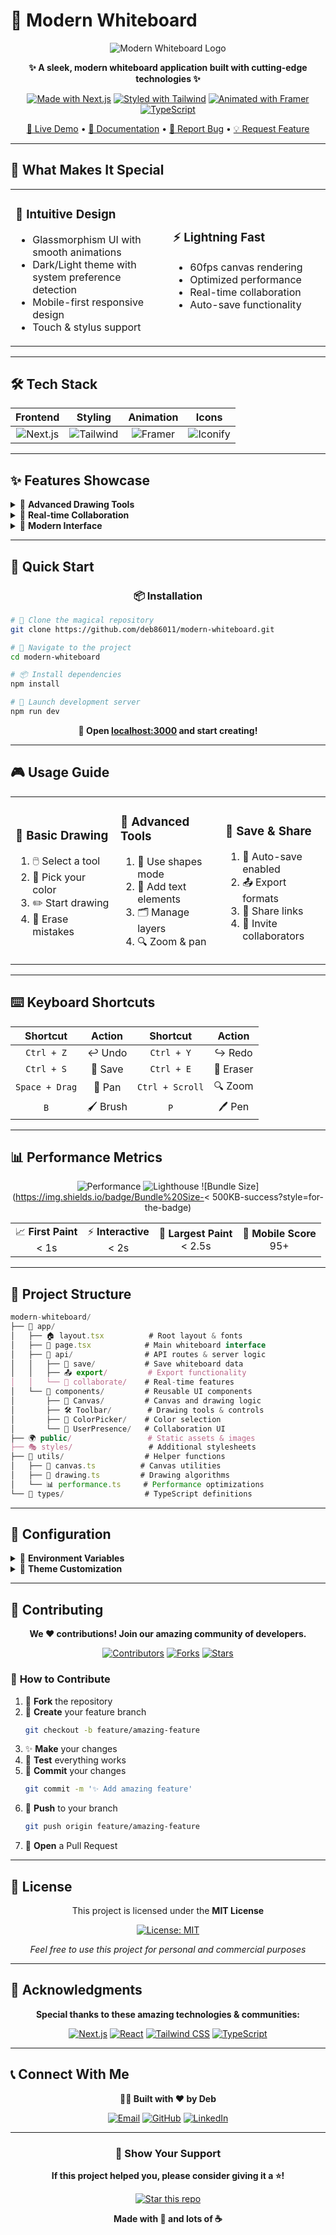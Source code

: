 # 🎨 Modern Whiteboard

<div align="center">

![Modern Whiteboard Logo](https://via.placeholder.com/200x100/667eea/ffffff?text=Modern+Whiteboard)

**✨ A sleek, modern whiteboard application built with cutting-edge technologies ✨**

[![Made with Next.js](https://img.shields.io/badge/Made%20with-Next.js%2015-black?style=for-the-badge&logo=next.js)](https://nextjs.org/)
[![Styled with Tailwind](https://img.shields.io/badge/Styled%20with-Tailwind%20CSS-06B6D4?style=for-the-badge&logo=tailwindcss)](https://tailwindcss.com/)
[![Animated with Framer](https://img.shields.io/badge/Animated%20with-Framer%20Motion-0055FF?style=for-the-badge&logo=framer)](https://www.framer.com/motion/)
[![TypeScript](https://img.shields.io/badge/TypeScript-007ACC?style=for-the-badge&logo=typescript&logoColor=white)](https://www.typescriptlang.org/)

[🚀 Live Demo](https://sketch-together.netlify.app/) • [📖 Documentation](https://docs.modern-whiteboard.dev) • [🐛 Report Bug](https://github.com/deb86011/modern-whiteboard/issues) • [💡 Request Feature](https://github.com/deb86011/modern-whiteboard/issues)

</div>

---

## 🎯 What Makes It Special

<table>
<tr>
<td width="50%">

### 🎨 **Intuitive Design**
- Glassmorphism UI with smooth animations
- Dark/Light theme with system preference detection
- Mobile-first responsive design
- Touch & stylus support

</td>
<td width="50%">

### ⚡ **Lightning Fast**
- 60fps canvas rendering
- Optimized performance
- Real-time collaboration
- Auto-save functionality

</td>
</tr>
</table>

---

## 🛠️ **Tech Stack**

<div align="center">

| Frontend | Styling | Animation | Icons |
|:---:|:---:|:---:|:---:|
| ![Next.js](https://img.shields.io/badge/Next.js-000000?style=for-the-badge&logo=nextdotjs&logoColor=white) | ![Tailwind](https://img.shields.io/badge/Tailwind_CSS-38B2AC?style=for-the-badge&logo=tailwind-css&logoColor=white) | ![Framer](https://img.shields.io/badge/Framer_Motion-0055FF?style=for-the-badge&logo=framer&logoColor=white) | ![Iconify](https://img.shields.io/badge/Iconify-1769AA?style=for-the-badge&logo=iconify&logoColor=white) |

</div>

---

## ✨ **Features Showcase**

<details>
<summary>🎨 <b>Advanced Drawing Tools</b></summary>

```typescript
🖌️ Brush Types
├── 🖊️ Pen Tool (Variable width)
├── 🎨 Brush Tool (Pressure sensitive)
├── ✏️ Pencil Tool (Realistic texture)
└── 🧽 Eraser Tool (Smart erasing)

🎨 Customization Options
├── 🌈 Color Picker (RGB, HSL, HEX)
├── 📏 Stroke Width (1px - 50px)
├── 💧 Opacity Control (0% - 100%)
└── 🔀 Blend Modes (Normal, Multiply, Screen)
```

</details>

<details>
<summary>🤝 <b>Real-time Collaboration</b></summary>

```typescript
👥 Multi-user Support
├── 🟢 Live cursors
├── 👤 User avatars
├── 🔄 Real-time sync
└── 📝 Live editing

💾 Version Control
├── ⏪ Undo/Redo
├── 📊 History tracking
├── 🔄 Auto-save
└── 💾 Manual save points
```

</details>

<details>
<summary>📱 <b>Modern Interface</b></summary>

```typescript
🎭 Design Features
├── 🌟 Glassmorphism effects
├── 🌙 Dark/Light themes
├── 📱 Responsive design
├── ✋ Touch gestures
└── ⌨️ Keyboard shortcuts

🎬 Animations
├── 🌊 Smooth transitions
├── 📈 Micro-interactions
├── 🎯 Hover effects
└── 🎨 Loading animations
```

</details>

---

## 🚀 **Quick Start**

<div align="center">

### 📦 Installation

</div>

```bash
# 🔧 Clone the magical repository
git clone https://github.com/deb86011/modern-whiteboard.git

# 📂 Navigate to the project
cd modern-whiteboard

# 📦 Install dependencies
npm install

# 🚀 Launch development server
npm run dev
```

<div align="center">

**🎉 Open [localhost:3000](http://localhost:3000) and start creating!**

</div>

---

## 🎮 **Usage Guide**

<table>
<tr>
<td width="33%">

### 🎨 **Basic Drawing**
1. 🖱️ Select a tool
2. 🎨 Pick your color
3. ✏️ Start drawing
4. 🧽 Erase mistakes

</td>
<td width="33%">

### 🔧 **Advanced Tools**
1. 📐 Use shapes mode
2. 📝 Add text elements
3. 🗂️ Manage layers
4. 🔍 Zoom & pan

</td>
<td width="33%">

### 💾 **Save & Share**
1. 💾 Auto-save enabled
2. 📤 Export formats
3. 🔗 Share links
4. 👥 Invite collaborators

</td>
</tr>
</table>

---

## ⌨️ **Keyboard Shortcuts**

<div align="center">

| Shortcut | Action | Shortcut | Action |
|:---:|:---:|:---:|:---:|
| `Ctrl + Z` | ↩️ Undo | `Ctrl + Y` | ↪️ Redo |
| `Ctrl + S` | 💾 Save | `Ctrl + E` | 🧽 Eraser |
| `Space + Drag` | 🤏 Pan | `Ctrl + Scroll` | 🔍 Zoom |
| `B` | 🖌️ Brush | `P` | 🖊️ Pen |

</div>

---

## 📊 **Performance Metrics**

<div align="center">

![Performance](https://img.shields.io/badge/Performance-A+-success?style=for-the-badge)
![Lighthouse](https://img.shields.io/badge/Lighthouse-95+-success?style=for-the-badge)
![Bundle Size](https://img.shields.io/badge/Bundle%20Size-< 500KB-success?style=for-the-badge)

</div>

<table align="center">
<tr>
<td align="center">📈 <b>First Paint</b><br>< 1s</td>
<td align="center">⚡ <b>Interactive</b><br>< 2s</td>
<td align="center">🎯 <b>Largest Paint</b><br>< 2.5s</td>
<td align="center">📱 <b>Mobile Score</b><br>95+</td>
</tr>
</table>

---

## 🌟 **Project Structure**

```typescript
modern-whiteboard/
├── 🎨 app/
│   ├── 🏠 layout.tsx          # Root layout & fonts
│   ├── 📄 page.tsx            # Main whiteboard interface
│   ├── 🔌 api/                # API routes & server logic
│   │   ├── 💾 save/           # Save whiteboard data
│   │   ├── 📤 export/         # Export functionality
│   │   └── 👥 collaborate/    # Real-time features
│   └── 🧩 components/         # Reusable UI components
│       ├── 🎨 Canvas/         # Canvas and drawing logic
│       ├── 🛠️ Toolbar/        # Drawing tools & controls
│       ├── 🎨 ColorPicker/    # Color selection
│       └── 👥 UserPresence/   # Collaboration UI
├── 🌍 public/                 # Static assets & images
├── 🎭 styles/                 # Additional stylesheets
├── 🔧 utils/                  # Helper functions
│   ├── 🎨 canvas.ts          # Canvas utilities
│   ├── 🎨 drawing.ts         # Drawing algorithms
│   └── 📊 performance.ts     # Performance optimizations
└── 📝 types/                  # TypeScript definitions
```

---

## 🎯 **Configuration**

<details>
<summary>🔧 <b>Environment Variables</b></summary>

```bash
# 🗄️ Database Configuration
DATABASE_URL="your_database_url"
REDIS_URL="your_redis_url"

# 📁 File Storage
STORAGE_PROVIDER="cloudinary" # or "aws" | "local"
CLOUDINARY_URL="your_cloudinary_url"

# 🤝 Real-time Features
PUSHER_APP_ID="your_pusher_app_id"
PUSHER_KEY="your_pusher_key"
PUSHER_SECRET="your_pusher_secret"
PUSHER_CLUSTER="your_cluster"

# 🔐 Authentication (Optional)
NEXTAUTH_URL="http://localhost:3000"
NEXTAUTH_SECRET="your_nextauth_secret"
```

</details>

<details>
<summary>🎨 <b>Theme Customization</b></summary>

```typescript
// tailwind.config.js
module.exports = {
  theme: {
    extend: {
      colors: {
        primary: '#667eea',
        secondary: '#764ba2',
        accent: '#f093fb',
      },
      animation: {
        'fade-in': 'fadeIn 0.5s ease-in-out',
        'slide-up': 'slideUp 0.3s ease-out',
      }
    }
  }
}
```

</details>

---

## 🤝 **Contributing**

<div align="center">

**We ❤️ contributions! Join our amazing community of developers.**

[![Contributors](https://img.shields.io/github/contributors/deb86011/modern-whiteboard?style=for-the-badge)](https://github.com/deb86011/modern-whiteboard/graphs/contributors)
[![Forks](https://img.shields.io/github/forks/deb86011/modern-whiteboard?style=for-the-badge)](https://github.com/deb86011/modern-whiteboard/network/members)
[![Stars](https://img.shields.io/github/stars/deb86011/modern-whiteboard?style=for-the-badge)](https://github.com/deb86011/modern-whiteboard/stargazers)

</div>

### 🚀 **How to Contribute**

1. 🍴 **Fork** the repository
2. 🌟 **Create** your feature branch
   ```bash
   git checkout -b feature/amazing-feature
   ```
3. ✨ **Make** your changes
4. 🧪 **Test** everything works
5. 💫 **Commit** your changes
   ```bash
   git commit -m '✨ Add amazing feature'
   ```
6. 🚀 **Push** to your branch
   ```bash
   git push origin feature/amazing-feature
   ```
7. 🎉 **Open** a Pull Request

---

## 📝 **License**

<div align="center">

This project is licensed under the **MIT License**

[![License: MIT](https://img.shields.io/badge/License-MIT-yellow.svg?style=for-the-badge)](https://opensource.org/licenses/MIT)

*Feel free to use this project for personal and commercial purposes*

</div>

---

## 🙏 **Acknowledgments**

<div align="center">

**Special thanks to these amazing technologies & communities:**

[![Next.js](https://img.shields.io/badge/Next.js-000000?style=for-the-badge&logo=nextdotjs&logoColor=white)](https://nextjs.org/)
[![React](https://img.shields.io/badge/React-20232A?style=for-the-badge&logo=react&logoColor=61DAFB)](https://reactjs.org/)
[![Tailwind CSS](https://img.shields.io/badge/Tailwind_CSS-38B2AC?style=for-the-badge&logo=tailwind-css&logoColor=white)](https://tailwindcss.com/)
[![TypeScript](https://img.shields.io/badge/TypeScript-007ACC?style=for-the-badge&logo=typescript&logoColor=white)](https://www.typescriptlang.org/)

</div>

---

## 📞 **Connect With Me**

<div align="center">

**👨‍💻 Built with ❤️ by Deb**

[![Email](https://img.shields.io/badge/Email-D14836?style=for-the-badge&logo=gmail&logoColor=white)](mailto:deb86011@gmail.com)
[![GitHub](https://img.shields.io/badge/GitHub-100000?style=for-the-badge&logo=github&logoColor=white)](https://github.com/undisputed-deb)
[![LinkedIn](https://img.shields.io/badge/LinkedIn-0077B5?style=for-the-badge&logo=linkedin&logoColor=white)](https://www.linkedin.com/in/debashrestha-nandi-a789a1340/)

---

### 💝 **Show Your Support**

**If this project helped you, please consider giving it a ⭐!**

[![Star this repo](https://img.shields.io/github/stars/deb86011/modern-whiteboard?style=social)](https://github.com/deb86011/modern-whiteboard)

**Made with 💜 and lots of ☕**

</div>
